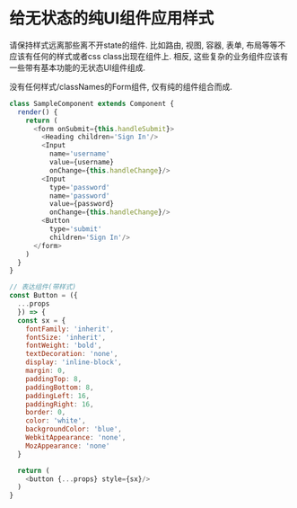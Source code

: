 # 给无状态的纯UI组件应用样式
请保持样式远离那些离不开state的组件. 比如路由, 视图, 容器, 表单, 布局等等不应该有任何的样式或者css class出现在组件上.
相反, 这些复杂的业务组件应该有一些带有基本功能的无状态UI组件组成.

没有任何样式/classNames的Form组件, 仅有纯的组件组合而成.
```javascript
class SampleComponent extends Component {
  render() {
    return (
      <form onSubmit={this.handleSubmit}>
        <Heading children='Sign In'/>
        <Input
          name='username'
          value={username}
          onChange={this.handleChange}/>
        <Input
          type='password'
          name='password'
          value={password}
          onChange={this.handleChange}/>
        <Button
          type='submit'
          children='Sign In'/>
      </form>
    )
  }
}

// 表达组件(带样式)
const Button = ({
  ...props
  }) => {
  const sx = {
    fontFamily: 'inherit',
    fontSize: 'inherit',
    fontWeight: 'bold',
    textDecoration: 'none',
    display: 'inline-block',
    margin: 0,
    paddingTop: 8,
    paddingBottom: 8,
    paddingLeft: 16,
    paddingRight: 16,
    border: 0,
    color: 'white',
    backgroundColor: 'blue',
    WebkitAppearance: 'none',
    MozAppearance: 'none'
  }

  return (
    <button {...props} style={sx}/>
  )
}
```
